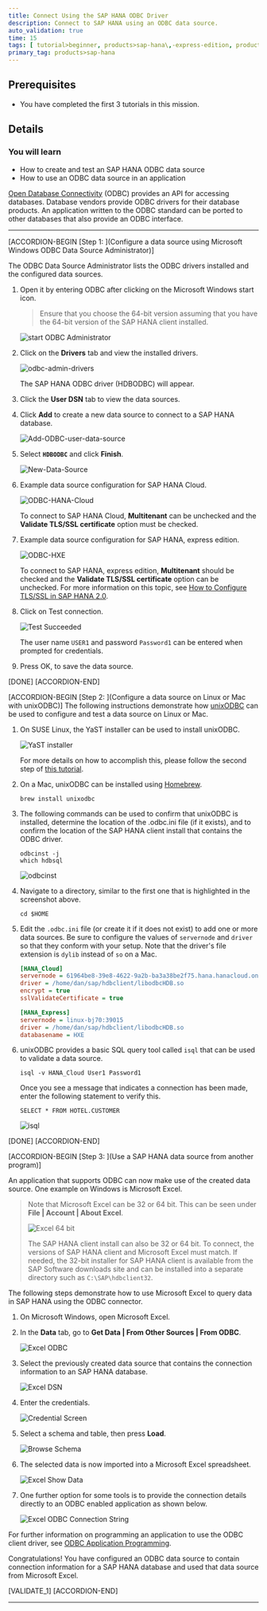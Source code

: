 ```yaml
---
title: Connect Using the SAP HANA ODBC Driver
description: Connect to SAP HANA using an ODBC data source.
auto_validation: true
time: 15
tags: [ tutorial>beginner, products>sap-hana\,-express-edition, products>sap-hana-cloud]
primary_tag: products>sap-hana
---
```


## Prerequisites
 - You have completed the first 3 tutorials in this mission.


## Details
### You will learn
  - How to create and test an SAP HANA ODBC data source
  - How to use an ODBC data source in an application

[Open Database Connectivity](https://en.wikipedia.org/wiki/Open_Database_Connectivity) (ODBC) provides an API for accessing databases.  Database vendors provide ODBC drivers for their database products.  An application written to the ODBC standard can be ported to other databases that also provide an ODBC interface.  

---

[ACCORDION-BEGIN [Step 1: ](Configure a data source using Microsoft Windows ODBC Data Source Administrator)]

The ODBC Data Source Administrator lists the ODBC drivers installed and the configured data sources.  

1. Open it by entering ODBC after clicking on the Microsoft Windows start icon.  

    >Ensure that you choose the 64-bit version assuming that you have the 64-bit version of the SAP HANA client installed.

    ![start ODBC Administrator](start-odbc.png)

2. Click on the **Drivers** tab and view the installed drivers.  

    ![odbc-admin-drivers](drivers.png)

    The SAP HANA ODBC driver (HDBODBC) will appear.  

3. Click the **User DSN** tab to view the data sources.  

4. Click **Add** to create a new data source to connect to a SAP HANA database.  

    ![Add-ODBC-user-data-source](ODBC-add.png)  

5. Select **`HDBODBC`** and click **Finish**.

    ![New-Data-Source](Create-new-data-source.png)

6. Example data source configuration for SAP HANA Cloud.   

    ![ODBC-HANA-Cloud](ODBC-HC.png)  

    To connect to SAP HANA Cloud, **Multitenant** can be unchecked and the **Validate TLS/SSL certificate** option must be checked.

7. Example data source configuration for SAP HANA, express edition.    

    ![ODBC-HXE](ODBC-HXE.png)  

    To connect to SAP HANA, express edition, **Multitenant** should be checked and the **Validate TLS/SSL certificate** option can be unchecked.  For more information on this topic, see [How to Configure TLS/SSL in SAP HANA 2.0](https://blogs.sap.com/2018/11/13/how-to-configure-tlsssl-in-sap-hana-2.0/).  

8. Click on Test connection.  

    ![Test Succeeded](testODBCWin.png)

    The user name `USER1` and password `Password1` can be entered when prompted for credentials.

9. Press OK, to save the data source.

[DONE]
[ACCORDION-END]

[ACCORDION-BEGIN [Step 2: ](Configure a data source on Linux or Mac with unixODBC)]
The following instructions demonstrate how [unixODBC](http://www.unixodbc.org/) can be used to configure and test a data source on Linux or Mac.  

1. On SUSE Linux, the YaST installer can be used to install unixODBC.

    ![YaST installer](unixODBC-install.png)

    For more details on how to accomplish this, please follow the second step of [this tutorial](https://developers.sap.com/tutorials/hxe-ua-dbfundamentals-odbc.html).

2. On a Mac, unixODBC can be installed using [Homebrew](https://brew.sh).  

    ```Shell (Mac)
    brew install unixodbc
    ```

3. The following commands can be used to confirm that unixODBC is installed, determine the location of the .odbc.ini file (if it exists), and to confirm the location of the SAP HANA client install that contains the ODBC driver.

    ```Shell (Linux or Mac)
    odbcinst -j
    which hdbsql
    ```

    ![odbcinst](odbcinst.png)

4. Navigate to a directory, similar to the first one that is highlighted in the screenshot above.

    ```Shell (Linux or Mac)
    cd $HOME
    ```

5. Edit the `.odbc.ini` file (or create it if it does not exist) to add one or more data sources. Be sure to configure the values of `servernode` and `driver` so that they conform with your setup. Note that the driver's file extension is `dylib` instead of `so` on a Mac.

    ```.odbci.ini
    [HANA_Cloud]
    servernode = 61964be8-39e8-4622-9a2b-ba3a38be2f75.hana.hanacloud.ondemand.com:443
    driver = /home/dan/sap/hdbclient/libodbcHDB.so
    encrypt = true
    sslValidateCertificate = true

    [HANA_Express]
    servernode = linux-bj70:39015
    driver = /home/dan/sap/hdbclient/libodbcHDB.so
    databasename = HXE
    ```

6.  unixODBC provides a basic SQL query tool called `isql` that can be used to validate a data source.

    ```Shell (Linux or Mac)
    isql -v HANA_Cloud User1 Password1
    ```
    Once you see a message that indicates a connection has been made, enter the following statement to verify this.

    ```Shell (Linux or Mac)
    SELECT * FROM HOTEL.CUSTOMER
    ```

    ![isql](isqlQuery.png)



[DONE]
[ACCORDION-END]


[ACCORDION-BEGIN [Step 3: ](Use a SAP HANA data source from another program)]

An application that supports ODBC can now make use of the created data source.  One example on Windows is Microsoft Excel.  

> Note that Microsoft Excel can be 32 or 64 bit.  This can be seen under **File | Account | About Excel**.    
>
> ![Excel 64 bit](excel-64-bit.png)  
>
> The SAP HANA client install can also be 32 or 64 bit.  To connect, the versions of SAP HANA client and Microsoft Excel must match.  If needed, the 32-bit installer for SAP HANA client is available from the SAP Software downloads site and can be installed into a separate directory such as `C:\SAP\hdbclient32`.  

The following steps demonstrate how to use Microsoft Excel to query data in SAP HANA using the ODBC connector.  

1. On Microsoft Windows, open Microsoft Excel.

2. In the **Data** tab, go to **Get Data | From Other Sources | From ODBC**.

    ![Excel ODBC](ExcelODBC.png)  

3. Select the previously created data source that contains the connection information to an SAP HANA database.

    ![Excel DSN](ExcelDSN.png)  

4. Enter the credentials.  

    ![Credential Screen](ExcelCreds.png)

5. Select a schema and table, then press **Load**.

    ![Browse Schema](Excel-Browse-Schema.png)  

6. The selected data is now imported into a Microsoft Excel spreadsheet.

    ![Excel Show Data](ExcelShowData.png)  

7. One further option for some tools is to provide the connection details directly to an ODBC enabled application as shown below.

    ![Excel ODBC Connection String](ExcelCS.png)  

For further information on programming an application to use the ODBC client driver, see [ODBC Application Programming](https://help.sap.com/viewer/f1b440ded6144a54ada97ff95dac7adf/latest/en-US/73f03d62240f435880ade3bc1242cc05.html).

Congratulations! You have configured an ODBC data source to contain connection information for a SAP HANA database and used that data source from Microsoft Excel.

[VALIDATE_1]
[ACCORDION-END]





---
